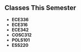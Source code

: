## **Classes This Semester**
  - **ECE336**
  - **ECE316**
  - **ECE342**
  - **COSC312**
  - **POLS101**
  - **ESS220**
